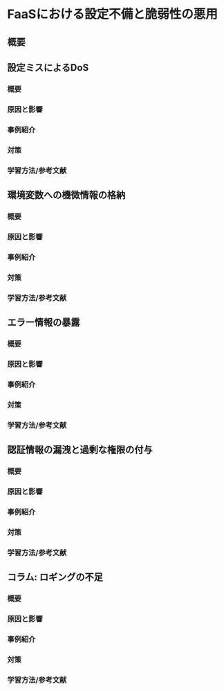 # FaaSにおける設定不備と脆弱性の悪用

## 概要
## 設定ミスによるDoS
### 概要

### 原因と影響

### 事例紹介

### 対策

### 学習方法/参考文献
## 環境変数への機微情報の格納
### 概要

### 原因と影響

### 事例紹介

### 対策

### 学習方法/参考文献
## エラー情報の暴露
### 概要

### 原因と影響

### 事例紹介

### 対策

### 学習方法/参考文献


## 認証情報の漏洩と過剰な権限の付与

### 概要

### 原因と影響

### 事例紹介

### 対策

### 学習方法/参考文献

## コラム: ロギングの不足
### 概要

### 原因と影響

### 事例紹介

### 対策

### 学習方法/参考文献

